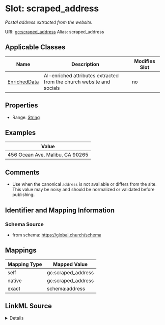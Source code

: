 

# Slot: scraped_address 


_Postal address extracted from the website._





URI: [gc:scraped_address](https://global.church/schema/scraped_address)
Alias: scraped_address

<!-- no inheritance hierarchy -->





## Applicable Classes

| Name | Description | Modifies Slot |
| --- | --- | --- |
| [EnrichedData](EnrichedData.md) | AI-enriched attributes extracted from the church website and socials |  no  |






## Properties

* Range: [String](String.md)





## Examples

| Value |
| --- |
| 456 Ocean Ave, Malibu, CA 90265 |

## Comments

* Use when the canonical `address` is not available or differs from the site.
This value may be noisy and should be normalized or validated before publishing.


## Identifier and Mapping Information






### Schema Source


* from schema: https://global.church/schema




## Mappings

| Mapping Type | Mapped Value |
| ---  | ---  |
| self | gc:scraped_address |
| native | gc:scraped_address |
| exact | schema:address |




## LinkML Source

<details>
```yaml
name: scraped_address
description: Postal address extracted from the website.
comments:
- 'Use when the canonical `address` is not available or differs from the site.

  This value may be noisy and should be normalized or validated before publishing.

  '
examples:
- value: 456 Ocean Ave, Malibu, CA 90265
  description: Address parsed from the footer.
in_subset:
- public
- enrichment
from_schema: https://global.church/schema
exact_mappings:
- schema:address
rank: 1000
alias: scraped_address
domain_of:
- EnrichedData
range: string

```
</details>